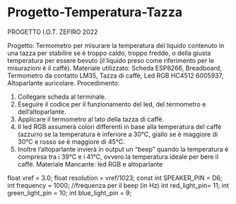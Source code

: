 # Progetto-Temperatura-Tazza
PROGETTO  I.O.T.  ZEFIRO  2022

Progetto: Termometro per misurare la temperatura del liquido contenuto in una tazza per stabilire se è troppo caldo, troppo freddo, o della giusta temperatura per essere bevuto (il liquido preso come riferimento per le misurazioni è il caffè). 
Materiale utilizzato: Scheda ESP8266, Breadboard, Termometro da contatto LM35, Tazza di caffè, Led RGB HC4512 6005937, Altoparlante auricolare.
Procedimento: 
1.	Collegare scheda al terminale.
2.	Eseguire il codice per il funzionamento del led, del termometro e dell’altoparlante.
3.	Applicare il termometro al lato della tazza di caffè.
4.	Il led RGB assumerà colori differenti in base alla temperatura del caffè (azzurro se la temperatura è inferiore a 30°C, giallo se è maggiore di 30°C e rosso se è maggiore di 45°C.
5.	Inoltre l’altoparlante invierà in output un “beep” quando la temperatura è compresa tra i 39°C e i 41°C, ovvero la temperatura ideale per bere il caffè.
Materiale Mancante: led RGB e altoparlante

float vref = 3.0;
float resolution = vref/1023;
const int SPEAKER_PIN = D6;
int frequency = 1000; //frequenza per il beep (in Hz)
int red_light_pin= 11;
int green_light_pin = 10;
int blue_light_pin = 9;

